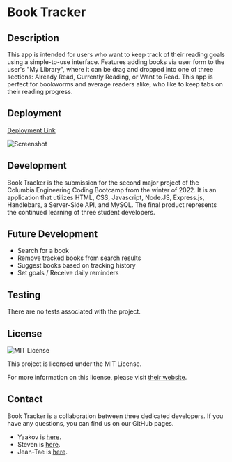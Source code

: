 # Book Tracker

## Description
This app is intended for users who want to keep track of their reading goals using a simple-to-use interface. Features adding books via user form to the user's "My Library", where it can be drag and dropped into one of three sections: Already Read, Currently Reading, or Want to Read. This app is perfect for bookworms and average readers alike, who like to keep tabs on their reading progress.

## Deployment
[Deployment Link](https://my-book-tracker-app.herokuapp.com)

![Screenshot](https://user-images.githubusercontent.com/95882352/158261989-81bf4a97-2ca9-4dd4-94c5-34a826ed14e9.png)

## Development
Book Tracker is the submission for the second major project of the Columbia Engineering Coding Bootcamp from the winter of 2022. It is an application that utilizes HTML, CSS, Javascript, Node.JS, Express.js, Handlebars, a Server-Side API, and MySQL. The final product represents the continued learning of three student developers.

## Future Development
- Search for a book
- Remove tracked books from search results
- Suggest books based on tracking history
- Set goals / Receive daily reminders

## Testing
There are no tests associated with the project.

## License
![MIT License](https://img.shields.io/badge/license-MIT-red)
  
This project is licensed under the MIT License.

For more information on this license, please visit [their website](https://www.mit.edu/~amini/LICENSE.md).
  
## Contact
Book Tracker is a collaboration between three dedicated developers. If you have any questions, you can find us on our GitHub pages.
- Yaakov is [here](https://github.com/yyb613).
- Steven is [here](https://github.com/Steven-Kravitz).
- Jean-Tae is [here](https://github.com/jfrancis268).
